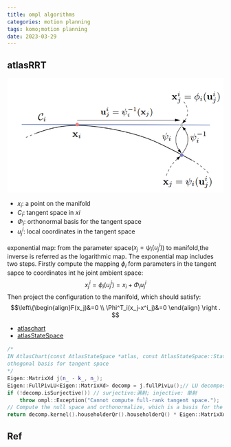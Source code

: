 ```yaml
---
title: ompl algorithms
categories: motion planning
tags: komo;motion planning
date: 2023-03-29
---
```


## atlasRRT

![atlas_map1](imgs/atlas_map1.png)

- $x_i$: a point on the manifold
- $C_i$: tangent space in $xi$
- $\Phi_i$: orthonormal basis for the tangent space
- $u^i_j$: local coordinates in the tangent space

exponential map: from the parameter space($x_j=\psi_i(u^i_j)$) to manifold,the inverse is referred as the logarithmic map. The exponential map includes two steps. Firstly compute the mapping $\phi_i$ form parameters in the tangent sapce to coordinates int he joint ambient space:
        $$x^i_j=\phi_i(u^i_j)=x_i+\Phi_iu_j^i$$
Then project the configuration to the manifold, which should satisfy:
$$\left\{\begin{align}F(x_j)&=0 \\
\Phi^T_i(x_j-x^i_j)&=0 
\end{align} \right . $$


- [atlaschart](http://ompl.kavrakilab.org/classompl_1_1base_1_1AtlasChart.html)
- [atlasStateSpace](http://ompl.kavrakilab.org/classompl_1_1base_1_1AtlasStateSpace.html)

```c++
/*
IN AtlasChart(const AtlasStateSpace *atlas, const AtlasStateSpace::StateType *state);
othogonal basis for tangent space
*/
Eigen::MatrixXd j(n_ - k_, n_);
Eigen::FullPivLU<Eigen::MatrixXd> decomp = j.fullPivLu();// LU decomposition
if (!decomp.isSurjective()) // surjective:满射; injective: 单射
    throw ompl::Exception("Cannot compute full-rank tangent space.");
// Compute the null space and orthonormalize, which is a basis for the tangent space.
return decomp.kernel().householderQr().householderQ() * Eigen::MatrixXd::Identity(n_, k_);
```


## Ref

